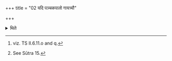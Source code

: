 +++
title = "02 यदि पञ्चकपालो गायत्र्यौ"

+++

<details><summary>थिते</summary>

2. If there is a sacrificial bread on five potsherds then the invitatory and offering verses for the Sviṣṭakr̥t-offering should be in Gāyatrī-metre;[^1] if on eight potsherds, then in Paṅkti-metre.[^2]   

[^1]: viz. TS II.6.11.o and q.  

[^2]: See Sūtra 15.
</details>
